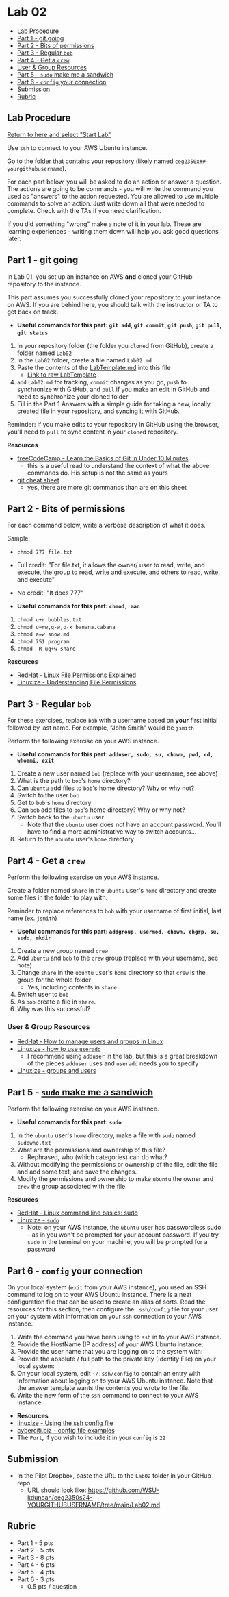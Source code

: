 # Lab 02

- [Lab Procedure](#Lab-Procedure)
- [Part 1 - git going](#part-1---git-going)
- [Part 2 - Bits of permissions](#part-2---bits-of-permissions)
- [Part 3 - Regular `bob`](#part-3---regular-bob)
- [Part 4 - Get a `crew`](#part-4---get-a-crew)
- [User & Group Resources](#user--group-resources)
- [Part 5 - `sudo` make me a sandwich](#part-5---sudo-make-me-a-sandwich)
- [Part 6 - `config` your connection](#part-6---config-your-connection)
- [Submission](#Submission)
- [Rubric](#Rubric)

## Lab Procedure

[Return to here and select "Start Lab"](https://awsacademy.instructure.com/courses/68834/modules/items/6128516)

Use `ssh` to connect to your AWS Ubuntu instance.

Go to the folder that contains your repository (likely named `ceg2350x##-yourgithubusername`).

For each part below, you will be asked to do an action or answer a question. The actions are going to be commands - you will write the command you used as "answers" to the action requested. You are allowed to use multiple commands to solve an action. Just write down all that were needed to complete. Check with the TAs if you need clarification.

If you did something "wrong" make a note of it in your lab. These are learning experiences - writing them down will help you ask good questions later.

## Part 1 - git going

In Lab 01, you set up an instance on AWS **and** cloned your GitHub repository to the instance.

This part assumes you successfully cloned your repository to your instance on AWS. If you are behind here, you should talk with the instructor or TA to get back on track.

- **Useful commands for this part: `git add`, `git commit`, `git push`, `git pull`, `git status`**

1. In your repository folder (the folder you `clone`d from GitHub), create a folder named `Lab02`
2. In the `Lab02` folder, create a file named `Lab02.md`
3. Paste the contents of the [LabTemplate.md](LabTemplate.md) into this file
   - [Link to raw LabTemplate](https://raw.githubusercontent.com/pattonsgirl/CEG2350/main/Labs/Lab02/LabTemplate.md)
4. `add` `Lab02.md` for tracking, `commit` changes as you go, `push` to synchronize with GitHub, and `pull` if you make an edit in GitHub and need to synchronize your cloned folder
5. Fill in the Part 1 Answers with a simple guide for taking a new, locally created file in your repository, and syncing it with GitHub.

Reminder: if you make edits to your repository in GitHub using the browser, you'll need to `pull` to sync content in your `clone`d repository.

**Resources**
- [freeCodeCamp - Learn the Basics of Git in Under 10 Minutes](https://www.freecodecamp.org/news/learn-the-basics-of-git-in-under-10-minutes-da548267cc91/)
   - this is a useful read to understand the context of what the above commands do.  His setup is not the same as yours
- [git cheat sheet](https://rogerdudler.github.io/git-guide/files/git_cheat_sheet.pdf)
   - yes, there are more git commands than are on this sheet 

## Part 2 - Bits of permissions

For each command below, write a verbose description of what it does.  

Sample:
   - `chmod 777 file.txt`
   - Full credit: "For file.txt, it allows the owner/ user to read, write, and execute, the group to read, write and execute, and others to read, write, and execute"
   - No credit: "It does 777"

- **Useful commands for this part: `chmod, man`**

1. `chmod u+r bubbles.txt`
2. `chmod u=rw,g-w,o-x banana.cabana`
3. `chmod a=w snow.md`
4. `chmod 751 program`
5. `chmod -R ug+w share`

**Resources**
- [RedHat - Linux File Permissions Explained](https://www.redhat.com/sysadmin/linux-file-permissions-explained)
- [Linuxize - Understanding File Permissions](https://linuxize.com/post/understanding-linux-file-permissions/)

## Part 3 - Regular `bob`

For these exercises, replace `bob` with a username based on **your** first initial followed by last name.  For example, "John Smith" would be `jsmith`

Perform the following exercise on your AWS instance.  

- **Useful commands for this part: `adduser, sudo, su, chown, pwd, cd, whoami, exit`**

1. Create a new user named `bob` (replace with your username, see above)
2. What is the path to `bob`'s `home` directory?
3. Can `ubuntu` add files to `bob`'s home directory? Why or why not?
4. Switch to the user `bob`
5. Get to `bob`'s `home` directory
6. Can `bob` add files to `bob`'s home directory? Why or why not?
7. Switch back to the `ubuntu` user
   - Note that the `ubuntu` user does not have an account password.  You'll have to find a more administrative way to switch accounts...
8. Return to the `ubuntu` user's `home` directory

## Part 4 - Get a `crew`

Perform the following exercise on your AWS instance. 

Create a folder named `share` in the `ubuntu` user's `home` directory and create some files in the folder to play with.

Reminder to replace references to `bob` with your username of first initial, last name (ex. `jsmith`)

- **Useful commands for this part: `addgroup, usermod, chown, chgrp, su, sudo, mkdir`**

1. Create a new group named `crew`
2. Add `ubuntu` and `bob` to the `crew` group (replace with your username, see note)
3. Change `share` in the `ubuntu` user's `home` directory so that `crew` is the group for the whole folder
   - Yes, including contents in `share`
4. Switch user to `bob`
5. As `bob` create a file in `share`.
6. Why was this successful?

### User & Group Resources

- [RedHat - How to manage users and groups in Linux](https://www.redhat.com/sysadmin/linux-user-group-management)
- [Linuxize - how to use `useradd`](https://linuxize.com/post/how-to-create-users-in-linux-using-the-useradd-command/)
   - I recommend using `adduser` in the lab, but this is a great breakdown of the pieces `adduser` uses and `useradd` needs you to specify
- [Linuxize - groups and users](https://linuxize.com/post/how-to-add-user-to-group-in-linux/)

## Part 5 - [`sudo` make me a sandwich](https://xkcd.com/149/)

Perform the following exercise on your AWS instance.

- **Useful commands for this part: `sudo`**

1. In the `ubuntu` user's `home` directory, make a file with `sudo` named `sudowho.txt`
2. What are the permissions and ownership of this file?
   - Rephrased, who (which categories) can do what?
3. Without modifying the permissions or ownership of the file, edit the file and add some text, and save the changes.
4. Modify the permissions and ownership to make `ubuntu` the owner and `crew` the group associated with the file.

**Resources**
- [RedHat - Linux command line basics: sudo](https://www.redhat.com/sysadmin/sudo)
- [Linuxize - `sudo`](https://linuxize.com/post/sudo-command-in-linux/)
   - Note: on your AWS instance, the `ubuntu` user has passwordless sudo - as in you won't be prompted for your account password.  If you try `sudo` in the terminal on your machine, you will be prompted for a password


## Part 6 - `config` your connection

On your local system (`exit` from your AWS instance), you used an SSH command to log on to your AWS Ubuntu instance. There is a neat configuration file that can be used to create an alias of sorts. Read the resources for this section, then configure the `.ssh/config` file for your user on your system with information on your `ssh` connection to your AWS instance.

1. Write the command you have been using to `ssh` in to your AWS instance.
2. Provide the HostName (IP address) of your AWS Ubuntu instance:
3. Provide the user name that you are logging on to the system with:
4. Provide the absolute / full path to the private key (Identity File) on your local system:
5. On your local system, edit `~/.ssh/config` to contain an entry with information about logging on to your AWS Ubuntu instance.  Note that the answer template wants the contents you wrote to the file.
6. Write the new form of the `ssh` command to connect to your AWS instance.

- **Resources**
- [linuxize - Using the ssh config file](https://linuxize.com/post/using-the-ssh-config-file/)
- [cyberciti.biz - config file examples](https://www.cyberciti.biz/faq/create-ssh-config-file-on-linux-unix/)
- The `Port`, if you wish to include it in your `config` is `22`

## Submission

- In the Pilot Dropbox, paste the URL to the `Lab02` folder in your GitHub repo
  - URL should look like: https://github.com/WSU-kduncan/ceg2350s24-YOURGITHUBUSERNAME/tree/main/Lab02.md

## Rubric

- Part 1 - 5 pts
- Part 2 - 5 pts
- Part 3 - 8 pts
- Part 4 - 6 pts
- Part 5 - 4 pts
- Part 6 - 3 pts
  - 0.5 pts / question

